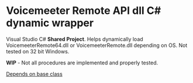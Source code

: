 # Voicemeeter Remote API dll C# dynamic wrapper
 Visual Studio C# **Shared Project**. Helps dynamically load VoicemeeterRemote64.dll or VoicemeeterRemote.dll depending on OS. Not tested on 32 bit Windows. 
 
 **WIP** - Not all procedures are implemented and properly tested.
 
 [Depends on base class](https://github.com/A-tG/Dynamic-wrapper-for-umanaged-dll/blob/main/dll%20wrapper%20base/DllWrapperBase.cs)
